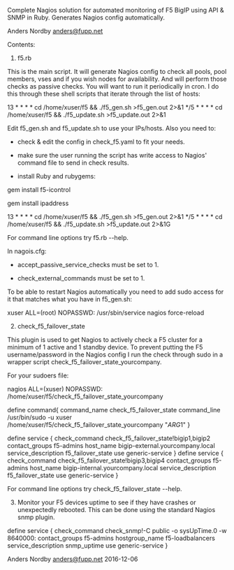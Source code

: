 Complete Nagios solution for automated monitoring of F5 BigIP using API & SNMP
in Ruby. Generates Nagios config automatically.

Anders Nordby <anders@fupp.net>

Contents:

1) f5.rb

This is the main script. It will generate Nagios config to check all pools,
pool members, vses and if you wish nodes for availability. And will perform
those checks as passive checks. You will want to run it periodically in cron. I
do this through these shell scripts that iterate through the list of hosts:

13 * * * * cd /home/xuser/f5 && ./f5_gen.sh >f5_gen.out 2>&1
*/5 * * * * cd /home/xuser/f5 && ./f5_update.sh >f5_update.out 2>&1

Edit f5_gen.sh and f5_update.sh to use your IPs/hosts. Also you need to:

- check & edit the config in check_f5.yaml to fit your needs.

- make sure the user running the script has write access to Nagios' command
file to send in check results.

- install Ruby and rubygems:

gem install f5-icontrol

gem install ipaddress


13 * * * * cd /home/xuser/f5 && ./f5_gen.sh >f5_gen.out 2>&1
*/5 * * * * cd /home/xuser/f5 && ./f5_update.sh >f5_update.out 2>&1G

For command line options try f5.rb --help.

In nagois.cfg:

- accept_passive_service_checks must be set to 1.

- check_external_commands must be set to 1.

To be able to restart Nagios automatically you need to add sudo access for it
that matches what you have in f5_gen.sh:

xuser    ALL=(root) NOPASSWD: /usr/sbin/service nagios force-reload

2) check_f5_failover_state

This plugin is used to get Nagios to actively check a F5 cluster for a minimum
of 1 active and 1 standby device. To prevent putting the F5 username/password
in the Nagios config I run the check through sudo in a wrapper script
check_f5_failover_state_yourcompany.

For your sudoers file:

nagios     ALL=(xuser) NOPASSWD: /home/xuser/f5/check_f5_failover_state_yourcompany

define command{
        command_name    check_f5_failover_state
        command_line    /usr/bin/sudo -u xuser /home/xuser/f5/check_f5_failover_state_yourcompany "$ARG1$"
        }

define service {
        check_command           check_f5_failover_state!bigip1,bigip2
        contact_groups          f5-admins
        host_name               bigip-external.yourcompany.local
        service_description     f5_failover_state
        use                     generic-service
}
define service {
        check_command           check_f5_failover_state!bigip3,bigip4
        contact_groups          f5-admins
        host_name               bigip-internal.yourcompany.local
        service_description     f5_failover_state
        use                     generic-service
}

For command line options try check_f5_failover_state --help.

3) Monitor your F5 devices uptime to see if they have crashes or unexpectedly
rebooted. This can be done using the standard Nagios snmp plugin.

define service {
        check_command           check_snmp!-C public -o sysUpTime.0 -w 8640000:
        contact_groups          f5-admins
        hostgroup_name          f5-loadbalancers
        service_description     snmp_uptime
        use                     generic-service
}

Anders Nordby <anders@fupp.net>
2016-12-06
